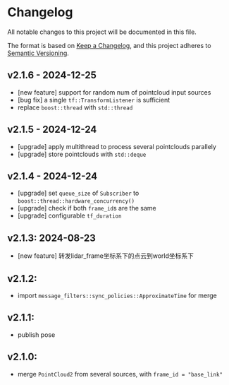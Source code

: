 # Changelog

All notable changes to this project will be documented in this file.

The format is based on [Keep a Changelog](https://keepachangelog.com/en/1.1.0/),
and this project adheres to [Semantic Versioning](https://semver.org/spec/v2.0.0.html).

## v2.1.6 - 2024-12-25
- [new feature] support for random num of pointcloud input sources
- [bug fix] a single `tf::TransformListener` is sufficient
- replace `boost::thread` with `std::thread`

## v2.1.5 - 2024-12-24
- [upgrade] apply multithread to process several pointclouds parallely
- [upgrade] store pointclouds with `std::deque`

## v2.1.4 - 2024-12-24
- [upgrade] set `queue_size` of `Subscriber` to `boost::thread::hardware_concurrency()`
- [upgrade] check if both `frame_id`s are the same
- [upgrade] configurable `tf_duration`

## v2.1.3: 2024-08-23
- [new feature] 转发lidar_frame坐标系下的点云到world坐标系下

## v2.1.2: 
- import `message_filters::sync_policies::ApproximateTime` for merge

## v2.1.1: 
- publish pose

## v2.1.0: 
- merge `PointCloud2` from several sources, with `frame_id = "base_link"`
